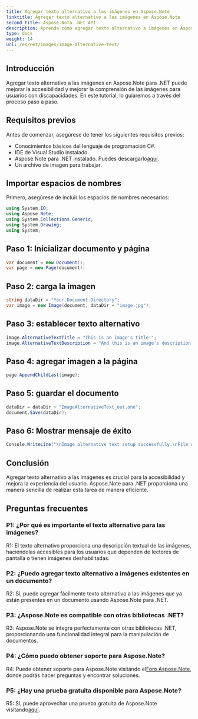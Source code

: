 ```yaml
---
title: Agregar texto alternativo a las imágenes en Aspose.Note
linktitle: Agregar texto alternativo a las imágenes en Aspose.Note
second_title: Aspose.Nota .NET API
description: Aprenda cómo agregar texto alternativo a imágenes en Aspose.Note para .NET fácilmente. Mejore la accesibilidad y mejore la experiencia del usuario con esta guía paso a paso.
type: docs
weight: 14
url: /es/net/images/image-alternative-text/
---
```

## Introducción

Agregar texto alternativo a las imágenes en Aspose.Note para .NET puede mejorar la accesibilidad y mejorar la comprensión de las imágenes para usuarios con discapacidades. En este tutorial, lo guiaremos a través del proceso paso a paso.

## Requisitos previos

Antes de comenzar, asegúrese de tener los siguientes requisitos previos:

- Conocimientos básicos del lenguaje de programación C#.
- IDE de Visual Studio instalado.
-  Aspose.Note para .NET instalado. Puedes descargarlo[aquí](https://releases.aspose.com/note/net/).
- Un archivo de imagen para trabajar.

## Importar espacios de nombres

Primero, asegúrese de incluir los espacios de nombres necesarios:

```csharp
using System.IO;
using Aspose.Note;
using System.Collections.Generic;
using System.Drawing;
using System;
```

## Paso 1: Inicializar documento y página

```csharp
var document = new Document();
var page = new Page(document);
```

## Paso 2: carga la imagen

```csharp
string dataDir = "Your Document Directory";
var image = new Image(document, dataDir + "image.jpg");
```

## Paso 3: establecer texto alternativo

```csharp
image.AlternativeTextTitle = "This is an image's title!";
image.AlternativeTextDescription = "And this is an image's description!";
```

## Paso 4: agregar imagen a la página

```csharp
page.AppendChildLast(image);
```

## Paso 5: guardar el documento

```csharp
dataDir = dataDir + "ImageAlternativeText_out.one";
document.Save(dataDir);
```

## Paso 6: Mostrar mensaje de éxito

```csharp
Console.WriteLine("\nImage alternative text setup successfully.\nFile saved at " + dataDir); 
```

## Conclusión

Agregar texto alternativo a las imágenes es crucial para la accesibilidad y mejora la experiencia del usuario. Aspose.Note para .NET proporciona una manera sencilla de realizar esta tarea de manera eficiente.

## Preguntas frecuentes

### P1: ¿Por qué es importante el texto alternativo para las imágenes?

R1: El texto alternativo proporciona una descripción textual de las imágenes, haciéndolas accesibles para los usuarios que dependen de lectores de pantalla o tienen imágenes deshabilitadas.

### P2: ¿Puedo agregar texto alternativo a imágenes existentes en un documento?

R2: Sí, puede agregar fácilmente texto alternativo a las imágenes que ya están presentes en un documento usando Aspose.Note para .NET.

### P3: ¿Aspose.Note es compatible con otras bibliotecas .NET?

R3: Aspose.Note se integra perfectamente con otras bibliotecas .NET, proporcionando una funcionalidad integral para la manipulación de documentos.

### P4: ¿Cómo puedo obtener soporte para Aspose.Note?

R4: Puede obtener soporte para Aspose.Note visitando el[Foro Aspose.Note](https://forum.aspose.com/c/note/28), donde podrás hacer preguntas y encontrar soluciones.

### P5: ¿Hay una prueba gratuita disponible para Aspose.Note?

 R5: Sí, puede aprovechar una prueba gratuita de Aspose.Note visitando[aquí](https://releases.aspose.com/).